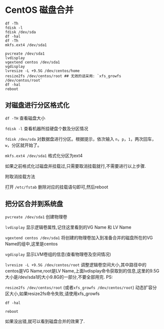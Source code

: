 # CentOS 磁盘合并

```shell
df -Th
fdisk -l
fdisk /dev/sda
df -hal
df -Th
mkfs.ext4 /dev/sda1 

pvcreate /dev/sda1 
lvdisplay
vgextend centos /dev/sda1 
vgdisplay
lvresize -L +9.5G /dev/centos/home
resize2fs /dev/centos/root ## 无效的话采用: `xfs_growfs /dev/centos/root`
df -hal
reboot
```
## 对磁盘进行分区格式化
`df -TH`   查看磁盘大小

`fdisk -l` 查看机器所挂硬盘个数及分区情况

`fdisk /dev/sda` 对数据盘进行分区。根据提示，依次输入 `n`，`p`，`1`，两次回车，`w`，分区就开始了。

`mkfs.ext4 /dev/sda1` 格式化分区为ext4

如果之前格式化过磁盘并挂载过,只需要取消挂载就行,不需要进行以上步骤.

附取消挂载方法

打开 `/etc/fstab` 删除对应的挂载语句即可,然后reboot

## 把分区合并到系统盘

`pvcreate /dev/sda1` 创建物理卷

`lvdisplay` 显示逻辑卷属性,记住这里看到的VG Name 和 LV Name

`vgextend centos /dev/sda1` 将创建的物理卷加入到准备合并的磁盘所在的VG Name的组中,这里是centos

`vgdisplay` 显示LVM卷组的信息(查看物理卷及空间情况)

`lvresize -L +9.5G /dev/centos/root`  调整逻辑卷空间大小,其中路径中的centos是VG Name,root是LV Name,上面lvdisplay命令获取到的信息,这里的9.5G大小是/dev/sda1的大小9.8G的一部分,不要全部用完.
PS: 

`resize2fs /dev/centos/root` (或者`xfs_growfs /dev/centos/root`)  动态扩容分区大小,如果resize2fs命令失败,请使用xfs_growfs

`df -hal`

 
`reboot`

如果没出错,就可以看到磁盘合并的效果了.

